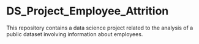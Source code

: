# DS_Project_Employee_Attrition
 This repository contains a data science project related to the analysis of a public dataset  involving information about employees.

